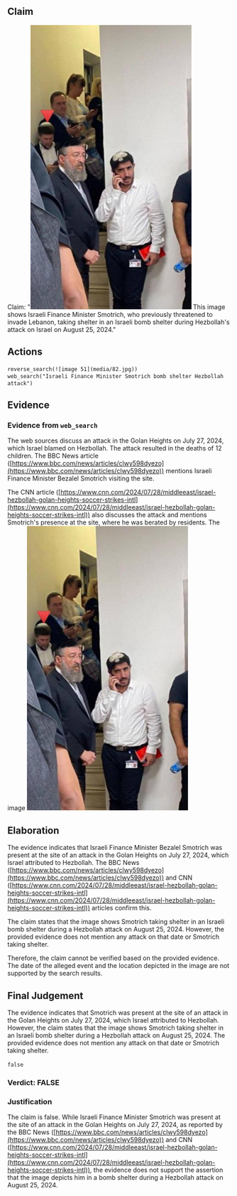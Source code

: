 ## Claim
Claim: "![image 51](media/82.jpg) This image shows Israeli Finance Minister Smotrich, who previously threatened to invade Lebanon, taking shelter in an Israeli bomb shelter during Hezbollah's attack on Israel on August 25, 2024."

## Actions
```
reverse_search(![image 51](media/82.jpg))
web_search("Israeli Finance Minister Smotrich bomb shelter Hezbollah attack")
```

## Evidence
### Evidence from `web_search`
The web sources discuss an attack in the Golan Heights on July 27, 2024, which Israel blamed on Hezbollah. The attack resulted in the deaths of 12 children. The BBC News article ([https://www.bbc.com/news/articles/clwy598dyezo](https://www.bbc.com/news/articles/clwy598dyezo)) mentions Israeli Finance Minister Bezalel Smotrich visiting the site.

The CNN article ([https://www.cnn.com/2024/07/28/middleeast/israel-hezbollah-golan-heights-soccer-strikes-intl](https://www.cnn.com/2024/07/28/middleeast/israel-hezbollah-golan-heights-soccer-strikes-intl)) also discusses the attack and mentions Smotrich's presence at the site, where he was berated by residents. The image ![image 51](media/82.jpg)

## Elaboration
The evidence indicates that Israeli Finance Minister Bezalel Smotrich was present at the site of an attack in the Golan Heights on July 27, 2024, which Israel attributed to Hezbollah. The BBC News ([https://www.bbc.com/news/articles/clwy598dyezo](https://www.bbc.com/news/articles/clwy598dyezo)) and CNN ([https://www.cnn.com/2024/07/28/middleeast/israel-hezbollah-golan-heights-soccer-strikes-intl](https://www.cnn.com/2024/07/28/middleeast/israel-hezbollah-golan-heights-soccer-strikes-intl)) articles confirm this.

The claim states that the image shows Smotrich taking shelter in an Israeli bomb shelter during a Hezbollah attack on August 25, 2024. However, the provided evidence does not mention any attack on that date or Smotrich taking shelter.

Therefore, the claim cannot be verified based on the provided evidence. The date of the alleged event and the location depicted in the image are not supported by the search results.


## Final Judgement
The evidence indicates that Smotrich was present at the site of an attack in the Golan Heights on July 27, 2024, which Israel attributed to Hezbollah. However, the claim states that the image shows Smotrich taking shelter in an Israeli bomb shelter during a Hezbollah attack on August 25, 2024. The provided evidence does not mention any attack on that date or Smotrich taking shelter.

`false`

### Verdict: FALSE

### Justification
The claim is false. While Israeli Finance Minister Smotrich was present at the site of an attack in the Golan Heights on July 27, 2024, as reported by the BBC News ([https://www.bbc.com/news/articles/clwy598dyezo](https://www.bbc.com/news/articles/clwy598dyezo)) and CNN ([https://www.cnn.com/2024/07/28/middleeast/israel-hezbollah-golan-heights-soccer-strikes-intl](https://www.cnn.com/2024/07/28/middleeast/israel-hezbollah-golan-heights-soccer-strikes-intl)), the evidence does not support the assertion that the image depicts him in a bomb shelter during a Hezbollah attack on August 25, 2024.
